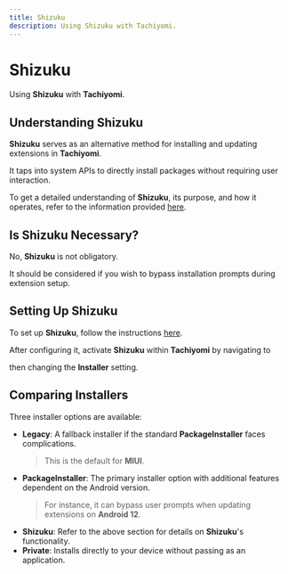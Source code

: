 ```yaml
---
title: Shizuku
description: Using Shizuku with Tachiyomi.
---
```


# Shizuku
Using **Shizuku** with **Tachiyomi**.

## Understanding Shizuku
**Shizuku** serves as an alternative method for installing and updating extensions in **Tachiyomi**.

It taps into system APIs to directly install packages without requiring user interaction.

To get a detailed understanding of **Shizuku**, its purpose, and how it operates, refer to the information provided [here](https://shizuku.rikka.app/introduction/).

## Is Shizuku Necessary?
No, **Shizuku** is not obligatory.

It should be considered if you wish to bypass installation prompts during extension setup.

## Setting Up Shizuku
To set up **Shizuku**, follow the instructions [here](https://shizuku.rikka.app/guide/setup/).

After configuring it, activate **Shizuku** within **Tachiyomi** by navigating to <nav to="advanced" /> then changing the **Installer** setting.

## Comparing Installers
Three installer options are available:

* **Legacy**: A fallback installer if the standard **PackageInstaller** faces complications.
  > This is the default for **MIUI**.
* **PackageInstaller**: The primary installer option with additional features dependent on the Android version.
  > For instance, it can bypass user prompts when updating extensions on **Android 12**.
* **Shizuku**: Refer to the above section for details on **Shizuku**'s functionality.
* **Private**: Installs directly to your device without passing as an application.
